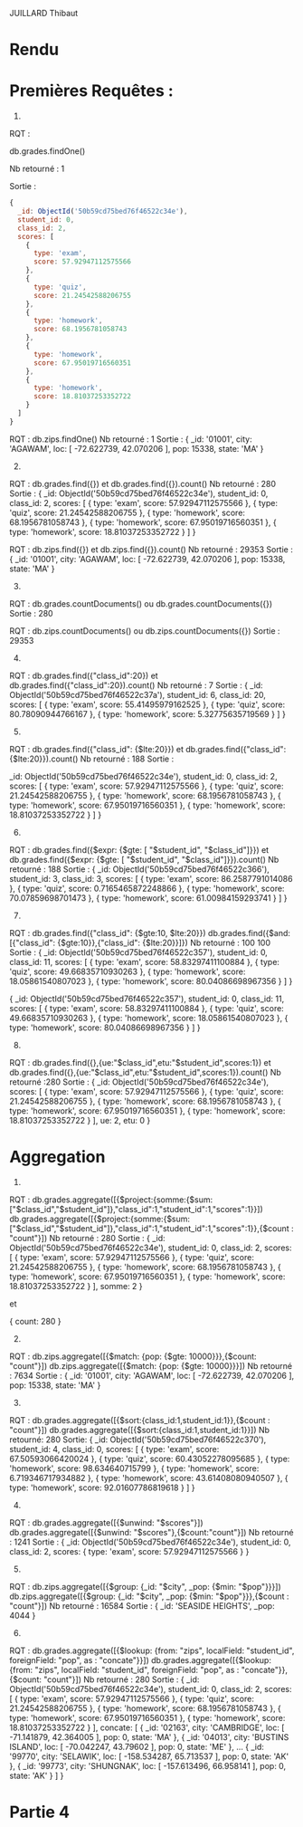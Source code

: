 JUILLARD Thibaut 
# Rendu


# Premières Requêtes :

1)
RQT :

db.grades.findOne()

Nb retourné : 1

Sortie :
``` js
{
  _id: ObjectId('50b59cd75bed76f46522c34e'),
  student_id: 0,
  class_id: 2,
  scores: [
    {
      type: 'exam',
      score: 57.92947112575566
    },
    {
      type: 'quiz',
      score: 21.24542588206755
    },
    {
      type: 'homework',
      score: 68.1956781058743
    },
    {
      type: 'homework',
      score: 67.95019716560351
    },
    {
      type: 'homework',
      score: 18.81037253352722
    }
  ]
}
```
RQT : db.zips.findOne()
Nb retourné : 1
Sortie : 
{
  _id: '01001',
  city: 'AGAWAM',
  loc: [
    -72.622739,
    42.070206
  ],
  pop: 15338,
  state: 'MA'
}


2)

RQT : db.grades.find({}) et db.grades.find({}).count()
Nb retourné : 280
Sortie : 
{
  _id: ObjectId('50b59cd75bed76f46522c34e'),
  student_id: 0,
  class_id: 2,
  scores: [
    {
      type: 'exam',
      score: 57.92947112575566
    },
    {
      type: 'quiz',
      score: 21.24542588206755
    },
    {
      type: 'homework',
      score: 68.1956781058743
    },
    {
      type: 'homework',
      score: 67.95019716560351
    },
    {
      type: 'homework',
      score: 18.81037253352722
    }
  ]
}

RQT : db.zips.find({}) et db.zips.find({}).count()
Nb retourné : 29353
Sortie : 
{
  _id: '01001',
  city: 'AGAWAM',
  loc: [
    -72.622739,
    42.070206
  ],
  pop: 15338,
  state: 'MA'
}


3)
RQT : db.grades.countDocuments() ou db.grades.countDocuments({})
Sortie : 280

RQT : db.zips.countDocuments() ou db.zips.countDocuments({})
Sortie : 29353


4)
RQT : db.grades.find({"class_id":20}) et db.grades.find({"class_id":20}).count()
Nb retourné : 7
Sortie :
{
  _id: ObjectId('50b59cd75bed76f46522c37a'),
  student_id: 6,
  class_id: 20,
  scores: [
    {
      type: 'exam',
      score: 55.41495979162525
    },
    {
      type: 'quiz',
      score: 80.78090944766167
    },
    {
      type: 'homework',
      score: 5.32775635719569
    }
  ]
}


5)
RQT : db.grades.find({"class_id": {$lte:20}}) et db.grades.find({"class_id": {$lte:20}}).count()
Nb retourné : 188
Sortie : 

  _id: ObjectId('50b59cd75bed76f46522c34e'),
  student_id: 0,
  class_id: 2,
  scores: [
    {
      type: 'exam',
      score: 57.92947112575566
    },
    {
      type: 'quiz',
      score: 21.24542588206755
    },
    {
      type: 'homework',
      score: 68.1956781058743
    },
    {
      type: 'homework',
      score: 67.95019716560351
    },
    {
      type: 'homework',
      score: 18.81037253352722
    }
  ]
}


6)
RQT : db.grades.find({$expr: {$gte: [ "$student_id", "$class_id"]}}) et db.grades.find({$expr: {$gte: [ "$student_id", "$class_id"]}}).count()
Nb retourné : 188
Sortie : 
{
  _id: ObjectId('50b59cd75bed76f46522c366'),
  student_id: 3,
  class_id: 3,
  scores: [
    {
      type: 'exam',
      score: 86.2587791014086
    },
    {
      type: 'quiz',
      score: 0.7165465872248866
    },
    {
      type: 'homework',
      score: 70.07859698701473
    },
    {
      type: 'homework',
      score: 61.00984159293741
    }
  ]
}


7)
RQT : 
	db.grades.find({"class_id": {$gte:10, $lte:20}})
	db.grades.find({$and: [{"class_id": {$gte:10}},{"class_id": {$lte:20}}]})
Nb retourné :
	100
	100
Sortie :
{
  _id: ObjectId('50b59cd75bed76f46522c357'),
  student_id: 0,
  class_id: 11,
  scores: [
    {
      type: 'exam',
      score: 58.83297411100884
    },
    {
      type: 'quiz',
      score: 49.66835710930263
    },
    {
      type: 'homework',
      score: 18.05861540807023
    },
    {
      type: 'homework',
      score: 80.04086698967356
    }
  ]
}

{
  _id: ObjectId('50b59cd75bed76f46522c357'),
  student_id: 0,
  class_id: 11,
  scores: [
    {
      type: 'exam',
      score: 58.83297411100884
    },
    {
      type: 'quiz',
      score: 49.66835710930263
    },
    {
      type: 'homework',
      score: 18.05861540807023
    },
    {
      type: 'homework',
      score: 80.04086698967356
    }
  ]
}


8)
RQT : db.grades.find({},{ue:"$class_id",etu:"$student_id",scores:1}) et db.grades.find({},{ue:"$class_id",etu:"$student_id",scores:1}).count()
Nb retourné :280
Sortie :
{
  _id: ObjectId('50b59cd75bed76f46522c34e'),
  scores: [
    {
      type: 'exam',
      score: 57.92947112575566
    },
    {
      type: 'quiz',
      score: 21.24542588206755
    },
    {
      type: 'homework',
      score: 68.1956781058743
    },
    {
      type: 'homework',
      score: 67.95019716560351
    },
    {
      type: 'homework',
      score: 18.81037253352722
    }
  ],
  ue: 2,
  etu: 0
}


# Aggregation

1)
RQT : 
	db.grades.aggregate([{$project:{somme:{$sum:["$class_id","$student_id"]},"class_id":1,"student_id":1,"scores":1}}])
	db.grades.aggregate([{$project:{somme:{$sum:["$class_id","$student_id"]},"class_id":1,"student_id":1,"scores":1}},{$count : "count"}])
Nb retourné : 280
Sortie : 
{
  _id: ObjectId('50b59cd75bed76f46522c34e'),
  student_id: 0,
  class_id: 2,
  scores: [
    {
      type: 'exam',
      score: 57.92947112575566
    },
    {
      type: 'quiz',
      score: 21.24542588206755
    },
    {
      type: 'homework',
      score: 68.1956781058743
    },
    {
      type: 'homework',
      score: 67.95019716560351
    },
    {
      type: 'homework',
      score: 18.81037253352722
    }
  ],
  somme: 2
}

et

{
  count: 280
}


2)
RQT : 
db.zips.aggregate([{$match: {pop: {$gte: 10000}}},{$count: "count"}])
db.zips.aggregate([{$match: {pop: {$gte: 10000}}}])
Nb retourné : 7634
Sortie : 
{
  _id: '01001',
  city: 'AGAWAM',
  loc: [
    -72.622739,
    42.070206
  ],
  pop: 15338,
  state: 'MA'
}


3)
RQT : 
db.grades.aggregate([{$sort:{class_id:1,student_id:1}},{$count : "count"}])
db.grades.aggregate([{$sort:{class_id:1,student_id:1}}])
Nb retourné: 280
Sortie:
{
  _id: ObjectId('50b59cd75bed76f46522c370'),
  student_id: 4,
  class_id: 0,
  scores: [
    {
      type: 'exam',
      score: 67.50593066420024
    },
    {
      type: 'quiz',
      score: 60.43052278095685
    },
    {
      type: 'homework',
      score: 98.634640715799
    },
    {
      type: 'homework',
      score: 6.719346717934882
    },
    {
      type: 'homework',
      score: 43.61408080940507
    },
    {
      type: 'homework',
      score: 92.01607786819618
    }
  ]
}


4)
RQT :
db.grades.aggregate([{$unwind: "$scores"}])
db.grades.aggregate([{$unwind: "$scores"},{$count:"count"}])
Nb retourné : 1241
Sortie :
{
  _id: ObjectId('50b59cd75bed76f46522c34e'),
  student_id: 0,
  class_id: 2,
  scores: {
    type: 'exam',
    score: 57.92947112575566
  }
}


5)
RQT :
db.zips.aggregate([{$group: {_id: "$city", _pop: {$min: "$pop"}}}])
db.zips.aggregate([{$group: {_id: "$city", _pop: {$min: "$pop"}}},{$count : "count"}])
Nb retourné : 16584
Sortie :
{
  _id: 'SEASIDE HEIGHTS',
  _pop: 4044
}


6)
RQT : 
db.grades.aggregate([{$lookup: {from: "zips", localField: "student_id", foreignField: "pop", as : "concate"}}])
db.grades.aggregate([{$lookup: {from: "zips", localField: "student_id", foreignField: "pop", as : "concate"}},{$count: "count"}])
Nb retourné : 280
Sortie :
{
  _id: ObjectId('50b59cd75bed76f46522c34e'),
  student_id: 0,
  class_id: 2,
  scores: [
    {
      type: 'exam',
      score: 57.92947112575566
    },
    {
      type: 'quiz',
      score: 21.24542588206755
    },
    {
      type: 'homework',
      score: 68.1956781058743
    },
    {
      type: 'homework',
      score: 67.95019716560351
    },
    {
      type: 'homework',
      score: 18.81037253352722
    }
  ],
  concate: [
    {
      _id: '02163',
      city: 'CAMBRIDGE',
      loc: [
        -71.141879,
        42.364005
      ],
      pop: 0,
      state: 'MA'
    },
    {
      _id: '04013',
      city: 'BUSTINS ISLAND',
      loc: [
        -70.042247,
        43.79602
      ],
      pop: 0,
      state: 'ME'
    },
…
    {
      _id: '99770',
      city: 'SELAWIK',
      loc: [
        -158.534287,
        65.713537
      ],
      pop: 0,
      state: 'AK'
    },
    {
      _id: '99773',
      city: 'SHUNGNAK',
      loc: [
        -157.613496,
        66.958141
      ],
      pop: 0,
      state: 'AK'
    }
  ]
}


# Partie 4




